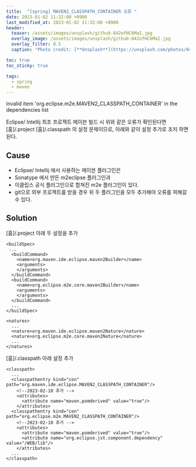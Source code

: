 ```yaml
---
title:  "[spring] MAVEN2_CLASSPATH_CONTAINER 오류 "
date: 2023-01-02 11:32:00 +0900
last_modified_at: 2023-01-02 11:32:00 +0900
header:
  teaser: /assets/images/unsplash/github-842ofHC6MaI.jpg
  overlay_image: /assets/images/unsplash/github-842ofHC6MaI.jpg
  overlay_filter: 0.5
  caption: "Photo credit: [**Unsplash**](https://unsplash.com/photos/842ofHC6MaI)"

toc: true
toc_sticky: true

tags:
  - spring
  - maven
---
```


invalid item 'org.eclipse.m2e.MAVEN2_CLASSPATH_CONTAINER' in the dependencies list

Eclipse/ Intellij 최초 프로젝트 메이븐 빌드 시 위와 같은 오류가 확인된다면   
[홈]/.project [홈]/.classpath 의 설정 문제이므로, 아래와 같이 설정 추가로 조치 하면 된다.

## Cause

- Eclipse/ Intellij 에서 사용하는 메이븐 플러그인은 
- Sonatype 에서 만든 m2eclipse 플러그인과 
- 이클립스 공식 플러그인으로 합쳐진 m2e 플러그인이 있다.
- git으로 외부 프로젝트를 받을 경우 위 두 플러그인을 모두 추가해야 오류를 피해갈 수 있다.

## Solution

[홈]/.project 
아래 두 설정을 추가  

```
<buildSpec>
 ...
  <buildCommand>
    <name>org.maven.ide.eclipse.maven2Builder</name>
    <arguments>
    </arguments>
  </buildCommand>
  <buildCommand>
    <name>org.eclipse.m2e.core.maven2Builder</name>
    <arguments>
    </arguments>
  </buildCommand>
  ...
</buildSpec>
```
```
<natures>
  ...
  <nature>org.maven.ide.eclipse.maven2Nature</nature>
  <nature>org.eclipse.m2e.core.maven2Nature</nature>
  ...
</natures> 
```

[홈]/.classpath 
아래 설정 추가   

```
<classpath>
  ...
  <classpathentry kind="con" path="org.maven.ide.eclipse.MAVEN2_CLASSPATH_CONTAINER"/>
    <!--2023-02-10 추가 -->
    <attributes>
      <attribute name="maven.pomderived" value="true"/>
    </attributes>
  <classpathentry kind="con" path="org.eclipse.m2e.MAVEN2_CLASSPATH_CONTAINER"/>
    <!--2023-02-10 추가 -->
    <attributes>
      <attribute name="maven.pomderived" value="true"/>
      <attribute name="org.eclipse.jst.component.dependency" value="/WEB/lib"/>
    </attributes>
  ...
</classpath>
```  

  

